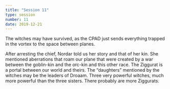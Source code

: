 ```yaml
---
title: "Session 11"
type: session
number: 11
date: 2019-12-21
---
```


The witches may have survived, as the CPAD just sends everything trapped in the vortex to the space between planes.

After arresting the chief, Nordar told us her story and that of her kin. She mentioned aberrations that roam our plane that were created by a war between the goblin-kin and the orc-kin and this other race. The Ziggurat is a portal between our world and theirs.
The “daughters” mentioned by the witches may be the leaders of Droaam. Three very powerful witches, much more powerful than the three sisters. There probably are more Ziggurats.